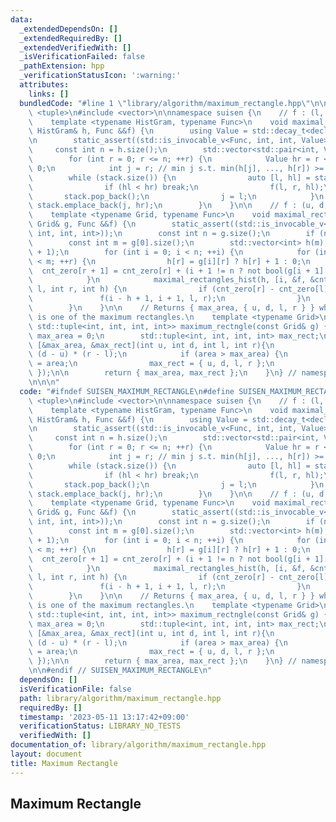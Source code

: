 ```yaml
---
data:
  _extendedDependsOn: []
  _extendedRequiredBy: []
  _extendedVerifiedWith: []
  _isVerificationFailed: false
  _pathExtension: hpp
  _verificationStatusIcon: ':warning:'
  attributes:
    links: []
  bundledCode: "#line 1 \"library/algorithm/maximum_rectangle.hpp\"\n\n\n\n#include\
    \ <tuple>\n#include <vector>\n\nnamespace suisen {\n    // f : (l, r, h) -> void\n\
    \    template <typename HistGram, typename Func>\n    void maximal_rectangles_hist(const\
    \ HistGram& h, Func &&f) {\n        using Value = std::decay_t<decltype(h[0])>;\n\
    \n        static_assert((std::is_invocable_v<Func, int, int, Value>));\n\n   \
    \     const int n = h.size();\n        std::vector<std::pair<int, Value>> stack;\n\
    \        for (int r = 0; r <= n; ++r) {\n            Value hr = r < n ? h[r] :\
    \ 0;\n            int j = r; // min j s.t. min(h[j], ..., h[r]) >= h[r]\n    \
    \        while (stack.size()) {\n                auto [l, hl] = stack.back();\n\
    \                if (hl < hr) break;\n                f(l, r, hl);\n         \
    \       stack.pop_back();\n                j = l;\n            }\n           \
    \ stack.emplace_back(j, hr);\n        }\n    }\n\n    // f : (u, d, l, r) -> void\n\
    \    template <typename Grid, typename Func>\n    void maximal_rectangles(const\
    \ Grid& g, Func &&f) {\n        static_assert((std::is_invocable_v<Func, int,\
    \ int, int, int>));\n        const int n = g.size();\n        if (n == 0) return;\n\
    \        const int m = g[0].size();\n        std::vector<int> h(m), cnt_zero(m\
    \ + 1);\n        for (int i = 0; i < n; ++i) {\n            for (int r = 0; r\
    \ < m; ++r) {\n                h[r] = g[i][r] ? h[r] + 1 : 0;\n              \
    \  cnt_zero[r + 1] = cnt_zero[r] + (i + 1 != n ? not bool(g[i + 1][r]) : 1);\n\
    \            }\n            maximal_rectangles_hist(h, [i, &f, &cnt_zero](int\
    \ l, int r, int h) {\n                if (cnt_zero[r] - cnt_zero[l]) {\n     \
    \               f(i - h + 1, i + 1, l, r);\n                }\n            });\n\
    \        }\n    }\n\n    // Returns { max_area, { u, d, l, r } } where g[u,d)*[l,r)\
    \ is one of the maximum rectangles.\n    template <typename Grid>\n    std::pair<int,\
    \ std::tuple<int, int, int, int>> maximum_rectngle(const Grid& g) {\n        int\
    \ max_area = 0;\n        std::tuple<int, int, int, int> max_rect;\n\n        maximal_rectangles(g,\
    \ [&max_area, &max_rect](int u, int d, int l, int r){\n            int area =\
    \ (d - u) * (r - l);\n            if (area > max_area) {\n                max_area\
    \ = area;\n                max_rect = { u, d, l, r };\n            }\n       \
    \ });\n\n        return { max_area, max_rect };\n    }\n} // namespace suisen\n\
    \n\n\n"
  code: "#ifndef SUISEN_MAXIMUM_RECTANGLE\n#define SUISEN_MAXIMUM_RECTANGLE\n\n#include\
    \ <tuple>\n#include <vector>\n\nnamespace suisen {\n    // f : (l, r, h) -> void\n\
    \    template <typename HistGram, typename Func>\n    void maximal_rectangles_hist(const\
    \ HistGram& h, Func &&f) {\n        using Value = std::decay_t<decltype(h[0])>;\n\
    \n        static_assert((std::is_invocable_v<Func, int, int, Value>));\n\n   \
    \     const int n = h.size();\n        std::vector<std::pair<int, Value>> stack;\n\
    \        for (int r = 0; r <= n; ++r) {\n            Value hr = r < n ? h[r] :\
    \ 0;\n            int j = r; // min j s.t. min(h[j], ..., h[r]) >= h[r]\n    \
    \        while (stack.size()) {\n                auto [l, hl] = stack.back();\n\
    \                if (hl < hr) break;\n                f(l, r, hl);\n         \
    \       stack.pop_back();\n                j = l;\n            }\n           \
    \ stack.emplace_back(j, hr);\n        }\n    }\n\n    // f : (u, d, l, r) -> void\n\
    \    template <typename Grid, typename Func>\n    void maximal_rectangles(const\
    \ Grid& g, Func &&f) {\n        static_assert((std::is_invocable_v<Func, int,\
    \ int, int, int>));\n        const int n = g.size();\n        if (n == 0) return;\n\
    \        const int m = g[0].size();\n        std::vector<int> h(m), cnt_zero(m\
    \ + 1);\n        for (int i = 0; i < n; ++i) {\n            for (int r = 0; r\
    \ < m; ++r) {\n                h[r] = g[i][r] ? h[r] + 1 : 0;\n              \
    \  cnt_zero[r + 1] = cnt_zero[r] + (i + 1 != n ? not bool(g[i + 1][r]) : 1);\n\
    \            }\n            maximal_rectangles_hist(h, [i, &f, &cnt_zero](int\
    \ l, int r, int h) {\n                if (cnt_zero[r] - cnt_zero[l]) {\n     \
    \               f(i - h + 1, i + 1, l, r);\n                }\n            });\n\
    \        }\n    }\n\n    // Returns { max_area, { u, d, l, r } } where g[u,d)*[l,r)\
    \ is one of the maximum rectangles.\n    template <typename Grid>\n    std::pair<int,\
    \ std::tuple<int, int, int, int>> maximum_rectngle(const Grid& g) {\n        int\
    \ max_area = 0;\n        std::tuple<int, int, int, int> max_rect;\n\n        maximal_rectangles(g,\
    \ [&max_area, &max_rect](int u, int d, int l, int r){\n            int area =\
    \ (d - u) * (r - l);\n            if (area > max_area) {\n                max_area\
    \ = area;\n                max_rect = { u, d, l, r };\n            }\n       \
    \ });\n\n        return { max_area, max_rect };\n    }\n} // namespace suisen\n\
    \n\n#endif // SUISEN_MAXIMUM_RECTANGLE\n"
  dependsOn: []
  isVerificationFile: false
  path: library/algorithm/maximum_rectangle.hpp
  requiredBy: []
  timestamp: '2023-05-11 13:17:42+09:00'
  verificationStatus: LIBRARY_NO_TESTS
  verifiedWith: []
documentation_of: library/algorithm/maximum_rectangle.hpp
layout: document
title: Maximum Rectangle
---
```

## Maximum Rectangle
